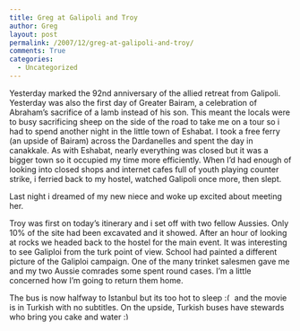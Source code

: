 ```yaml
---
title: Greg at Galipoli and Troy
author: Greg
layout: post
permalink: /2007/12/greg-at-galipoli-and-troy/
comments: True
categories:
  - Uncategorized
---
```

Yesterday marked the 92nd anniversary of the allied retreat from Galipoli. Yesterday was also the first day of Greater Bairam, a celebration of Abraham&#8217;s sacrifice of a lamb instead of his son. This meant the locals were to busy sacrificing sheep on the side of the road to take me on a tour so i had to spend another night in the little town of Eshabat. I took a free ferry (an upside of Bairam) across the Dardanelles and spent the day in canakkale. As with Eshabat, nearly everything was closed but it was a bigger town so it occupied my time more efficiently. When I&#8217;d had enough of looking into closed shops and internet cafes full of youth playing counter strike, i ferried back to my hostel, watched Galipoli once more, then slept.

Last night i dreamed of my new niece and woke up excited about meeting her.

Troy was first on today&#8217;s itinerary and i set off with two fellow Aussies. Only 10% of the site had been excavated and it showed. After an hour of looking at rocks we headed back to the hostel for the main event. It was interesting to see Galiploi from the turk point of view. School had painted a different picture of the Galiploi campaign. One of the many trinket salesmen gave me and my two Aussie comrades some spent round cases. I&#8217;m a little concerned how I&#8217;m going to return them home.

The bus is now halfway to Istanbul but its too hot to sleep <img src="http://gregology.net/wp-includes/images/smilies/frownie.png" alt=":(" class="wp-smiley" style="height: 1em; max-height: 1em;" /> and the movie is in Turkish with no subtitles. On the upside, Turkish buses have stewards who bring you cake and water <img src="http://gregology.net/wp-includes/images/smilies/simple-smile.png" alt=":)" class="wp-smiley" style="height: 1em; max-height: 1em;" />